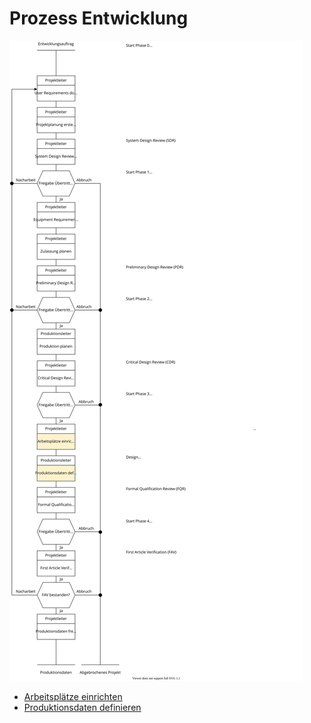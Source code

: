 # Prozess Entwicklung
![Grafik Prozess Entwicklung](assets/Prozess%20Entwicklung.svg)

- [Arbeitsplätze einrichten](Notes%20Kurt%20Gisler/Arbeitspl%C3%A4tze%20einrichten)
- [Produktionsdaten definieren](Notes%20Kurt%20Gisler/Produktionsdaten%20definieren)